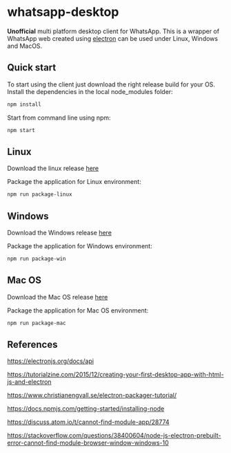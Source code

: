 # whatsapp-desktop
**Unofficial** multi platform desktop client for WhatsApp.
This is a wrapper of WhatsApp web created using [electron](https://electronjs.org/) can be used under Linux, Windows and MacOS.

## Quick start
To start using the client just download the right release build for your OS.
Install the dependencies in the local node_modules folder:
```bash
npm install
```

Start from command line using npm:
```bash
npm start
```

## Linux
Download the linux release [here](https://github.com/cdr89/whatsapp-desktop/blob/master/release-builds/whatsapp-desktop-linux-x64.tar.gz)

Package the application for Linux environment:
```bash
npm run package-linux
```

## Windows
Download the Windows release [here](https://github.com/cdr89/whatsapp-desktop/blob/master/release-builds/whatsapp-desktop-win32-ia32.zip)

Package the application for Windows environment:
```bash
npm run package-win
```

## Mac OS
Download the Mac OS release [here](https://github.com/cdr89/whatsapp-desktop/blob/master/release-builds/whatsapp-desktop-darwin-x64.zip)

Package the application for Mac OS environment:
```bash
npm run package-mac
```

## References

https://electronjs.org/docs/api

https://tutorialzine.com/2015/12/creating-your-first-desktop-app-with-html-js-and-electron

https://www.christianengvall.se/electron-packager-tutorial/

https://docs.npmjs.com/getting-started/installing-node

https://discuss.atom.io/t/cannot-find-module-app/28774

https://stackoverflow.com/questions/38400604/node-js-electron-prebuilt-error-cannot-find-module-browser-window-windows-10
